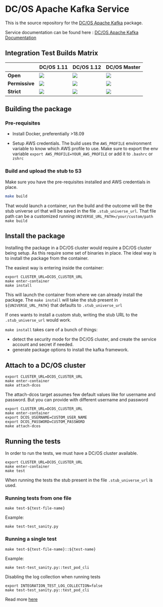# DC/OS Apache Kafka Service

This is the source repository for the [DC/OS Apache Kafka](https://mesosphere.com/service-catalog/kafka) package.

Service documentation can be found here : [DC/OS Apache Kafka Documentation](https://docs.mesosphere.com/services/kafka/)

## Integration Test Builds Matrix

|                | DC/OS 1.11 | DC/OS 1.12 | DC/OS Master |
| -------------- | ---------- | ---------- | ------------ |
| **Open**       | <a href="https://teamcity.mesosphere.io/viewType.html?buildTypeId=DataServices_Kafka_IntegrationTests_DCOS_111_Open&guest=1"><img src="https://teamcity.mesosphere.io/app/rest/builds/buildType:(id:DataServices_Kafka_IntegrationTests_DCOS_111_Open)/statusIcon"/></a> | <a href="https://teamcity.mesosphere.io/viewType.html?buildTypeId=DataServices_Kafka_IntegrationTests_DCOS_112_Open&guest=1"><img src="https://teamcity.mesosphere.io/app/rest/builds/buildType:(id:DataServices_Kafka_IntegrationTests_DCOS_112_Open)/statusIcon"/></a> | <a href="https://teamcity.mesosphere.io/viewType.html?buildTypeId=DataServices_Kafka_IntegrationTests_DCOS_master_Open&guest=1"><img src="https://teamcity.mesosphere.io/app/rest/builds/buildType:(id:DataServices_Kafka_IntegrationTests_DCOS_master_Open)/statusIcon"/></a> |
| **Permissive** | <a href="https://teamcity.mesosphere.io/viewType.html?buildTypeId=DataServices_Kafka_IntegrationTests_DCOS_111_Permissive&guest=1"><img src="https://teamcity.mesosphere.io/app/rest/builds/buildType:(id:DataServices_Kafka_IntegrationTests_DCOS_111_Permissive)/statusIcon"/></a> | <a href="https://teamcity.mesosphere.io/viewType.html?buildTypeId=DataServices_Kafka_IntegrationTests_DCOS_112_Permissive&guest=1"><img src="https://teamcity.mesosphere.io/app/rest/builds/buildType:(id:DataServices_Kafka_IntegrationTests_DCOS_112_Permissive)/statusIcon"/></a> | <a href="https://teamcity.mesosphere.io/viewType.html?buildTypeId=DataServices_Kafka_IntegrationTests_DCOS_master_Permissive&guest=1"><img src="https://teamcity.mesosphere.io/app/rest/builds/buildType:(id:DataServices_Kafka_IntegrationTests_DCOS_master_Permissive)/statusIcon"/></a> |
| **Strict**     | <a href="https://teamcity.mesosphere.io/viewType.html?buildTypeId=DataServices_Kafka_IntegrationTests_DCOS_111_Strict&guest=1"><img src="https://teamcity.mesosphere.io/app/rest/builds/buildType:(id:DataServices_Kafka_IntegrationTests_DCOS_111_Strict)/statusIcon"/></a> | <a href="https://teamcity.mesosphere.io/viewType.html?buildTypeId=DataServices_Kafka_IntegrationTests_DCOS_112_Strict&guest=1"><img src="https://teamcity.mesosphere.io/app/rest/builds/buildType:(id:DataServices_Kafka_IntegrationTests_DCOS_112_Strict)/statusIcon"/></a> | <a href="https://teamcity.mesosphere.io/viewType.html?buildTypeId=DataServices_Kafka_IntegrationTests_DCOS_master_Strict&guest=1"><img src="https://teamcity.mesosphere.io/app/rest/builds/buildType:(id:DataServices_Kafka_IntegrationTests_DCOS_master_Strict)/statusIcon"/></a> |


## Building the package



### Pre-requisites

- Install Docker, preferentially >18.09

- Setup AWS credentials. The build uses the `AWS_PROFILE` environment variable to know which AWS profile to use. Make sure to export the env variable `export AWS_PROFILE=YOUR_AWS_PROFILE` or add it to `.bashrc` or `zshrc` 

### Build and upload the stub to S3

Make sure you have the pre-requisites installed and AWS credentials in place.

```bash
make build
```

That would launch a container, run the build and the outcome will be the stub universe url that will be saved in the file `.stub_universe_url`. That file path can be a customized running `UNIVERSE_URL_PATH=/your/custom/path make build` 	



## Install the package

Installing the package in a DC/OS cluster would require a DC/OS cluster being setup. As this require some set of binaries in place. The ideal way is to install the package from the container.

The easiest way is entering inside the container:

```
export CLUSTER_URL=DCOS_CLUSTER_URL
make enter-container
make install
```

This will launch the container from where we can already install the package. The `make install` will take the stub present in `${UNIVERSE_URL_PATH}` that defaults to `.stub_universe_url`

If ones wants to install a custom stub, writing the stub URL to the `.stub_universe_url` would work.

`make install` takes care of a bunch of things:

- detect the security mode for the DC/OS cluster, and create the service account and secret if needed.
- generate package options to install the kafka framework.



## Attach to a DC/OS cluster

```
export CLUSTER_URL=DCOS_CLUSTER_URL
make enter-container
make attach-dcos
```

The attach-dcos target assumes few default values like for username and password. But you can provide with different username and password

```
export CLUSTER_URL=DCOS_CLUSTER_URL
make enter-container
export DCOS_USERNAME=CUSTOM_USER_NAME
export DCOS_PASSWORD=CUSTOM_PASSWORD
make attach-dcos
```



## Running the tests

In order to run the tests, we must have a DC/OS cluster available.

```
export CLUSTER_URL=DCOS_CLUSTER_URL
make enter-container
make test
```

When running the tests the stub present in the file `.stub_universe_url` is used.

### Running tests from one file

```
make test-${test-file-name}
```

Example:

```
make test-test_sanity.py
```

### Running a single test

```
make test-${test-file-name}::${test-name}
```

Example:

```
make test-test_sanity.py::test_pod_cli
```


Disabling the log collection when running tests

```
export INTEGRATION_TEST_LOG_COLLECTION=false
make test-test_sanity.py::test_pod_cli
```



Read more [here](/make/)

